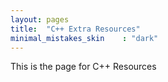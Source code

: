 ```yaml
---
layout: pages
title:  "C++ Extra Resources"
minimal_mistakes_skin    : "dark"
---
```


This is the page for C++ Resources